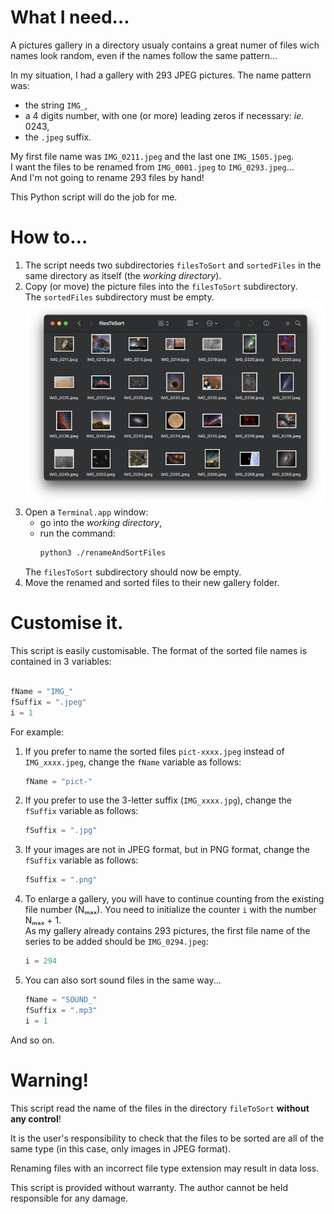 # What I need…

A pictures gallery in a directory usualy contains a great numer of files wich names look random, even if the names follow the same pattern…

In my situation, I had a gallery with 293 JPEG pictures. The name pattern was:
- the string `IMG_`,
- a 4 digits number, with one (or more) leading zeros if necessary: _ie._ 0243,
- the `.jpeg` suffix.

My first file name was `IMG_0211.jpeg` and the last one `IMG_1505.jpeg`.  
I want the files to be renamed from `IMG_0001.jpeg` to `IMG_0293.jpeg`…  
And I'm not going to rename 293 files by hand!

This Python script will do the job for me.


# How to…

1. The script needs two subdirectories `filesToSort` and `sortedFiles` in the same directory as itself (the _working directory_).
2. Copy (or move) the picture files into the `filesToSort` subdirectory.  
   The `sortedFiles` subdirectory must be empty.  
   ![Directory screenshot](https://github.com/schx006/code-sample/blob/main/pictures/filesToSort_screenshot.png)
3. Open a `Terminal.app` window:
   - go into the _working directory_,
   - run the command:  
     ```sh  
     python3 ./renameAndSortFiles
     ```  
   The `filesToSort` subdirectory should now be empty.
4. Move the renamed and sorted files to their new gallery folder.


# Customise it.

This script is easily customisable. The format of the sorted file names is contained in 3 variables:

```Python

fName = "IMG_"
fSuffix = ".jpeg"
i = 1

```
For example:

1. If you prefer to name the sorted files `pict-xxxx.jpeg` instead of `IMG_xxxx.jpeg`, change the `fName` variable as follows:
   ```Python
   fName = "pict-"
   ```
2. If you prefer to use the 3-letter suffix (`IMG_xxxx.jpg`), change the `fSuffix` variable as follows:
   ```Python
   fSuffix = ".jpg"
   ```
3. If your images are not in JPEG format, but in PNG format, change the `fSuffix` variable as follows:
   ```Python
   fSuffix = ".png"
   ```
4. To enlarge a gallery, you will have to continue counting from the existing file number (Nₘₐₓ).
   You need to initialize the counter `i` with the number Nₘₐₓ + 1.  
   As my gallery already contains 293 pictures, the first file name of the series to be added should be `IMG_0294.jpeg`:
   ```Python
   i = 294
   ```
5. You can also sort sound files in the same way...
   ```Python
   fName = "SOUND_"
   fSuffix = ".mp3"
   i = 1
   ```

And so on.


# Warning!

This script read the name of the files in the directory `fileToSort` **without any control**!

It is the user's responsibility to check that the files to be sorted are all of the same type (in this case, only images in JPEG format).

Renaming files with an incorrect file type extension may result in data loss.

This script is provided without warranty. The author cannot be held responsible for any damage.
